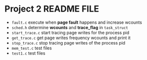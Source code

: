 ﻿# Project 2 README FILE

-  `fault.c` execute when **page fault** happens and increase wcounts
- `sched.h` determine **wcounts** and **trace_flag** in `task_struct`
- `start_trace.c` start tracing page writes for the process pid
- `get_trace.c` get page writes frequency wcounts and print it
- `stop_trace.c` stop tracing page writes of the process pid
- `mem_test.c` test files
- `test1.c` test files
